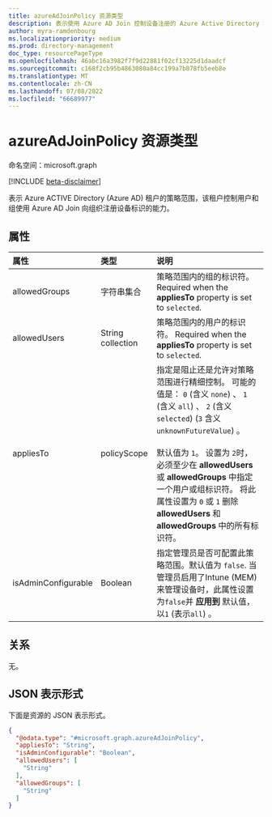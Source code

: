 ```yaml
---
title: azureAdJoinPolicy 资源类型
description: 表示使用 Azure AD Join 控制设备注册的 Azure Active Directory 租户的策略范围。
author: myra-ramdenbourg
ms.localizationpriority: medium
ms.prod: directory-management
doc_type: resourcePageType
ms.openlocfilehash: 46abc16a3982f7f9d22881f02cf13225d1daadcf
ms.sourcegitcommit: c168f2cb95b4863080a84cc199a7b878fb5eeb8e
ms.translationtype: MT
ms.contentlocale: zh-CN
ms.lasthandoff: 07/08/2022
ms.locfileid: "66689977"
---
```

# <a name="azureadjoinpolicy-resource-type"></a>azureAdJoinPolicy 资源类型

命名空间：microsoft.graph

[!INCLUDE [beta-disclaimer](../../includes/beta-disclaimer.md)]

表示 Azure ACTIVE Directory (Azure AD) 租户的策略范围，该租户控制用户和组使用 Azure AD Join 向组织注册设备标识的能力。

## <a name="properties"></a>属性

|属性|类型|说明|
|:---|:---|:---|
|allowedGroups|字符串集合|策略范围内的组的标识符。 Required when the **appliesTo** property is set to `selected`. |
|allowedUsers|String collection|策略范围内的用户的标识符。 Required when the **appliesTo** property is set to `selected`.|
|appliesTo|policyScope|指定是阻止还是允许对策略范围进行精细控制。 可能的值是： `0` (含义 `none`) 、 `1` (含义 `all`) 、 `2` (含义 `selected`)  (`3` 含义 `unknownFutureValue`) 。 <br/><br/>默认值为 `1`。 设置为 `2`时，必须至少在 **allowedUsers** 或 **allowedGroups** 中指定一个用户或组标识符。  将此属性设置为 `0` 或 `1` 删除 **allowedUsers** 和 **allowedGroups** 中的所有标识符。|
|isAdminConfigurable|Boolean|指定管理员是否可配置此策略范围。默认值为 `false`. 当管理员启用了Intune (MEM) 来管理设备时，此属性设置为`false`并 **应用到** 默认值，以`1` (表示`all`) 。|

## <a name="relationships"></a>关系

无。

## <a name="json-representation"></a>JSON 表示形式

下面是资源的 JSON 表示形式。
<!-- {
  "blockType": "resource",
  "@odata.type": "microsoft.graph.azureAdJoinPolicy"
}
-->
``` json
{
  "@odata.type": "#microsoft.graph.azureAdJoinPolicy",
  "appliesTo": "String",
  "isAdminConfigurable": "Boolean",
  "allowedUsers": [
    "String"
  ],
  "allowedGroups": [
    "String"
  ]
}
```
